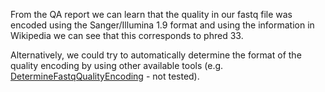 From the QA report we can learn that the quality in our fastq file was encoded using the Sanger/Illumina 1.9 format and using the information in Wikipedia we can see that this corresponds to phred 33.

Alternatively, we could try to automatically determine the format of the quality encoding by using other available tools (e.g. [DetermineFastqQualityEncoding](http://www.mcdonaldlab.biology.gatech.edu/seqtools_frame.htm) - not tested).

